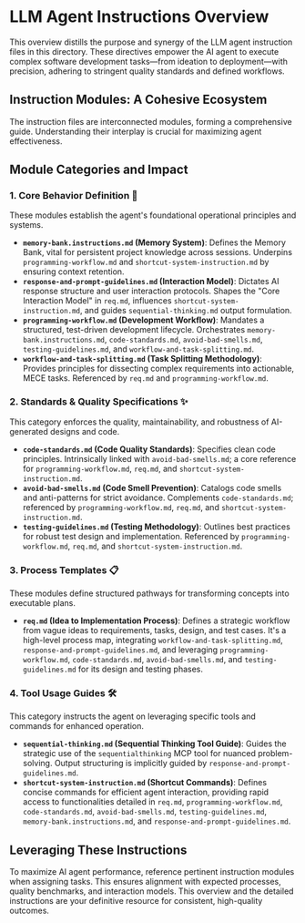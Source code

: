 # LLM Agent Instructions Overview

This overview distills the purpose and synergy of the LLM agent instruction files in this directory. These directives empower the AI agent to execute complex software development tasks—from ideation to deployment—with precision, adhering to stringent quality standards and defined workflows.

## Instruction Modules: A Cohesive Ecosystem

The instruction files are interconnected modules, forming a comprehensive guide. Understanding their interplay is crucial for maximizing agent effectiveness.

## Module Categories and Impact

### 1. Core Behavior Definition 🧱

These modules establish the agent's foundational operational principles and systems.

- **`memory-bank.instructions.md` (Memory System)**: Defines the Memory Bank, vital for persistent project knowledge across sessions. Underpins `programming-workflow.md` and `shortcut-system-instruction.md` by ensuring context retention.
- **`response-and-prompt-guidelines.md` (Interaction Model)**: Dictates AI response structure and user interaction protocols. Shapes the "Core Interaction Model" in `req.md`, influences `shortcut-system-instruction.md`, and guides `sequential-thinking.md` output formulation.
- **`programming-workflow.md` (Development Workflow)**: Mandates a structured, test-driven development lifecycle. Orchestrates `memory-bank.instructions.md`, `code-standards.md`, `avoid-bad-smells.md`, `testing-guidelines.md`, and `workflow-and-task-splitting.md`.
- **`workflow-and-task-splitting.md` (Task Splitting Methodology)**: Provides principles for dissecting complex requirements into actionable, MECE tasks. Referenced by `req.md` and `programming-workflow.md`.

### 2. Standards & Quality Specifications ✨

This category enforces the quality, maintainability, and robustness of AI-generated designs and code.

- **`code-standards.md` (Code Quality Standards)**: Specifies clean code principles. Intrinsically linked with `avoid-bad-smells.md`; a core reference for `programming-workflow.md`, `req.md`, and `shortcut-system-instruction.md`.
- **`avoid-bad-smells.md` (Code Smell Prevention)**: Catalogs code smells and anti-patterns for strict avoidance. Complements `code-standards.md`; referenced by `programming-workflow.md`, `req.md`, and `shortcut-system-instruction.md`.
- **`testing-guidelines.md` (Testing Methodology)**: Outlines best practices for robust test design and implementation. Referenced by `programming-workflow.md`, `req.md`, and `shortcut-system-instruction.md`.

### 3. Process Templates 📋

These modules define structured pathways for transforming concepts into executable plans.

- **`req.md` (Idea to Implementation Process)**: Defines a strategic workflow from vague ideas to requirements, tasks, design, and test cases. It's a high-level process map, integrating `workflow-and-task-splitting.md`, `response-and-prompt-guidelines.md`, and leveraging `programming-workflow.md`, `code-standards.md`, `avoid-bad-smells.md`, and `testing-guidelines.md` for its design and testing phases.

### 4. Tool Usage Guides 🛠️

This category instructs the agent on leveraging specific tools and commands for enhanced operation.

- **`sequential-thinking.md` (Sequential Thinking Tool Guide)**: Guides the strategic use of the `sequentialthinking` MCP tool for nuanced problem-solving. Output structuring is implicitly guided by `response-and-prompt-guidelines.md`.
- **`shortcut-system-instruction.md` (Shortcut Commands)**: Defines concise commands for efficient agent interaction, providing rapid access to functionalities detailed in `req.md`, `programming-workflow.md`, `code-standards.md`, `avoid-bad-smells.md`, `testing-guidelines.md`, `memory-bank.instructions.md`, and `response-and-prompt-guidelines.md`.

## Leveraging These Instructions

To maximize AI agent performance, reference pertinent instruction modules when assigning tasks. This ensures alignment with expected processes, quality benchmarks, and interaction models. This overview and the detailed instructions are your definitive resource for consistent, high-quality outcomes.
